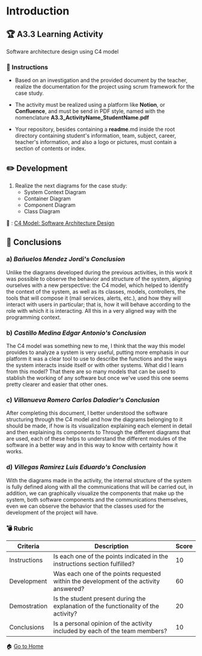 # Introduction

## :trophy: A3.3 Learning Activity
Software architecture design using C4 model

### :blue_book: Instructions

* Based on an investigation and the provided document by the teacher, realize the documentation for the project using scrum framework for the case study.

* The activity must be realized using a platform like **Notion**, or **Confluence**, and must be send in PDF style, named with the nomenclature **A3.3_ActivityName_StudentName.pdf**

* Your repository, besides containing a **readme**.md inside the root directory containing student's information, team, subject, career, teacher's information, and also a logo or pictures, must contain a section of contents or index.

## :pencil2: Development

1. Realize the next diagrams for the case study:
    - System Context Diagram
    - Container Diagram
    - Component Diagram
    - Class Diagram

:link: : [C4 Model: Software Architecture Design](https://github.com/edgarcastillo17/avscastillo/blob/main/pdf/A3.3_Architecture_usingC4Model.pdf "C4 Model: Software Architecture Design")

## :paperclip: Conclusions

### a) *Bañuelos Mendez Jordi's Conclusion*

Unlike the diagrams developed during the previous activities, in this work it was possible to observe the behavior and structure of the system, aligning ourselves with a new perspective: the C4 model, which helped to identify the context of the system, as well as its classes, models, controllers, the tools that will compose it (mail services, alerts, etc.), and how they will interact with users in particular; that is, how it will behave according to the role with which it is interacting. All this in a very aligned way with the programming context.

### b) *Castillo Medina Edgar Antonio's Conclusion*

The C4 model was something new to me, I think that the way this model provides to analyze a system is very useful, putting more emphasis in our platform it was a clear tool to use to describe the functions and the ways the system interacts inside itself or with other systems. What did I learn from this model? That there are so many models that can be used to stablish the working of any software but once we've used this one seems pretty clearer and easier that other ones.

### c) *Villanueva Romero Carlos Daladier's Conclusion*

After completing this document, I better understood the software structuring through the C4 model and how the diagrams belonging to it should be made, if how is its visualization explaining each element in detail and then explaining its components to Through the different diagrams that are used, each of these helps to understand the different modules of the software in a better way and in this way to know with certainty how it works.

### d) *Villegas Ramirez Luis Eduardo's Conclusion*

With the diagrams made in the activity, the internal structure of the system is fully defined along with all the communications that will be carried out, in addition, we can graphically visualize the components that make up the system, both software components and the communications themselves, even we can observe the behavior that the classes used for the development of the project will have.

### :bomb: Rubric

| Criteria | Description | Score |
| ------------- | -------------------------------------------------------------------------------------------- | ------- |
| Instructions | Is each one of the points indicated in the instructions section fulfilled? | 10 |
| Development | Was each one of the points requested within the development of the activity answered? | 60 |
| Demostration | Is the student present during the explanation of the functionality of the activity? | 20 |
| Conclusions | Is a personal opinion of the activity included by each of the team members? | 10 |

:house: [Go to Home](https://github.com/edgarcastillo17/avscastillo "Github")
